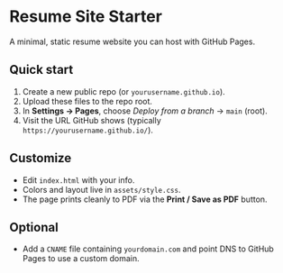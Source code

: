 # Resume Site Starter

A minimal, static resume website you can host with GitHub Pages.

## Quick start
1. Create a new public repo (or `yourusername.github.io`).
2. Upload these files to the repo root.
3. In **Settings → Pages**, choose *Deploy from a branch* → `main` (root).
4. Visit the URL GitHub shows (typically `https://yourusername.github.io/`).

## Customize
- Edit `index.html` with your info.
- Colors and layout live in `assets/style.css`.
- The page prints cleanly to PDF via the **Print / Save as PDF** button.

## Optional
- Add a `CNAME` file containing `yourdomain.com` and point DNS to GitHub Pages to use a custom domain.

